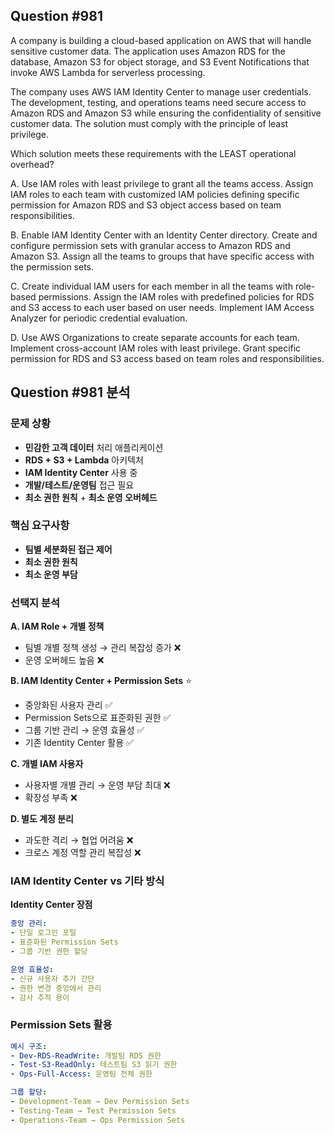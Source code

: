 ## Question #981
A company is building a cloud-based application on AWS that will handle sensitive customer data. The application uses Amazon RDS for the database, Amazon S3 for object storage, and S3 Event Notifications that invoke AWS Lambda for serverless processing.

The company uses AWS IAM Identity Center to manage user credentials. The development, testing, and operations teams need secure access to Amazon RDS and Amazon S3 while ensuring the confidentiality of sensitive customer data. The solution must comply with the principle of least privilege.

Which solution meets these requirements with the LEAST operational overhead?

A. Use IAM roles with least privilege to grant all the teams access. Assign IAM roles to each team with customized IAM policies defining specific permission for Amazon RDS and S3 object access based on team responsibilities.

B. Enable IAM Identity Center with an Identity Center directory. Create and configure permission sets with granular access to Amazon RDS and Amazon S3. Assign all the teams to groups that have specific access with the permission sets.

C. Create individual IAM users for each member in all the teams with role-based permissions. Assign the IAM roles with predefined policies for RDS and S3 access to each user based on user needs. Implement IAM Access Analyzer for periodic credential evaluation.

D. Use AWS Organizations to create separate accounts for each team. Implement cross-account IAM roles with least privilege. Grant specific permission for RDS and S3 access based on team roles and responsibilities.

## Question #981 분석

### 문제 상황
- **민감한 고객 데이터** 처리 애플리케이션
- **RDS + S3 + Lambda** 아키텍처
- **IAM Identity Center** 사용 중
- **개발/테스트/운영팀** 접근 필요
- **최소 권한 원칙** + **최소 운영 오버헤드**

### 핵심 요구사항
- **팀별 세분화된 접근 제어**
- **최소 권한 원칙**
- **최소 운영 부담**

### 선택지 분석

**A. IAM Role + 개별 정책**
- 팀별 개별 정책 생성 → 관리 복잡성 증가 ❌
- 운영 오버헤드 높음 ❌

**B. IAM Identity Center + Permission Sets** ⭐
- 중앙화된 사용자 관리 ✅
- Permission Sets으로 표준화된 권한 ✅
- 그룹 기반 관리 → 운영 효율성 ✅
- 기존 Identity Center 활용 ✅

**C. 개별 IAM 사용자**
- 사용자별 개별 관리 → 운영 부담 최대 ❌
- 확장성 부족 ❌

**D. 별도 계정 분리**
- 과도한 격리 → 협업 어려움 ❌
- 크로스 계정 역할 관리 복잡성 ❌

### IAM Identity Center vs 기타 방식

**Identity Center 장점**
```yaml
중앙 관리:
- 단일 로그인 포털
- 표준화된 Permission Sets
- 그룹 기반 권한 할당

운영 효율성:
- 신규 사용자 추가 간단
- 권한 변경 중앙에서 관리
- 감사 추적 용이
```

### Permission Sets 활용

```yaml
예시 구조:
- Dev-RDS-ReadWrite: 개발팀 RDS 권한
- Test-S3-ReadOnly: 테스트팀 S3 읽기 권한
- Ops-Full-Access: 운영팀 전체 권한

그룹 할당:
- Development-Team → Dev Permission Sets
- Testing-Team → Test Permission Sets
- Operations-Team → Ops Permission Sets
```

